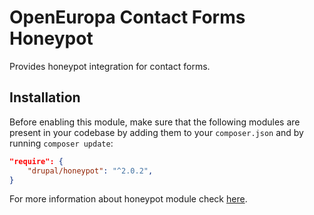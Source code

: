 # OpenEuropa Contact Forms Honeypot

Provides honeypot integration for contact forms.

## Installation

Before enabling this module, make sure that the following modules are present in your codebase by adding them to your
`composer.json` and by running `composer update`:
```json
"require": {
    "drupal/honeypot": "^2.0.2",
}
```

For more information about honeypot module check [here](https://www.drupal.org/project/honeypot).
